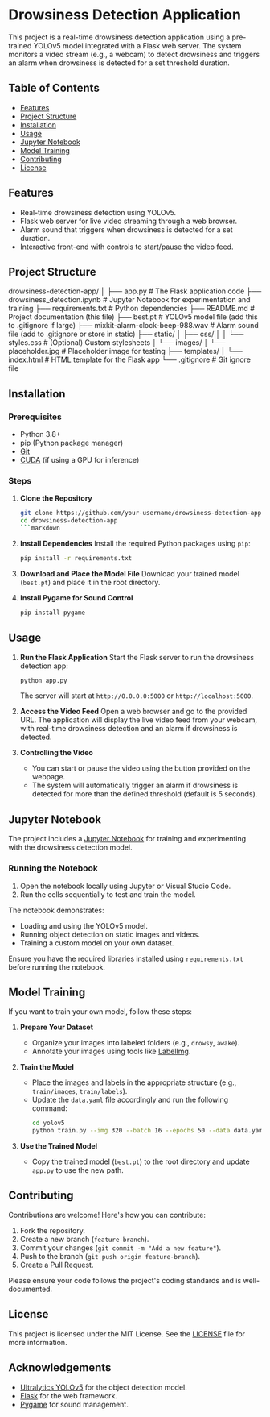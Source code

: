 # Drowsiness Detection Application

This project is a real-time drowsiness detection application using a pre-trained YOLOv5 model integrated with a Flask web server. The system monitors a video stream (e.g., a webcam) to detect drowsiness and triggers an alarm when drowsiness is detected for a set threshold duration.

## Table of Contents
- [Features](#features)
- [Project Structure](#project-structure)
- [Installation](#installation)
- [Usage](#usage)
- [Jupyter Notebook](#jupyter-notebook)
- [Model Training](#model-training)
- [Contributing](#contributing)
- [License](#license)

## Features

- Real-time drowsiness detection using YOLOv5.
- Flask web server for live video streaming through a web browser.
- Alarm sound that triggers when drowsiness is detected for a set duration.
- Interactive front-end with controls to start/pause the video feed.

## Project Structure

drowsiness-detection-app/ │ ├── app.py # The Flask application code ├── drowsiness_detection.ipynb # Jupyter Notebook for experimentation and training ├── requirements.txt # Python dependencies ├── README.md # Project documentation (this file) ├── best.pt # YOLOv5 model file (add this to .gitignore if large) ├── mixkit-alarm-clock-beep-988.wav # Alarm sound file (add to .gitignore or store in static) ├── static/ │ ├── css/ │ │ └── styles.css # (Optional) Custom stylesheets │ └── images/ │ └── placeholder.jpg # Placeholder image for testing ├── templates/ │ └── index.html # HTML template for the Flask app └── .gitignore # Git ignore file


## Installation

### Prerequisites
- Python 3.8+
- pip (Python package manager)
- [Git](https://git-scm.com/)
- [CUDA](https://developer.nvidia.com/cuda-downloads) (if using a GPU for inference)

### Steps

1. **Clone the Repository**
   ```bash
   git clone https://github.com/your-username/drowsiness-detection-app.git
   cd drowsiness-detection-app
   ```markdown
2. **Install Dependencies**
   Install the required Python packages using `pip`:
   ```bash
   pip install -r requirements.txt
   ```

3. **Download and Place the Model File**
   Download your trained model (`best.pt`) and place it in the root directory.

4. **Install Pygame for Sound Control**
   ```bash
   pip install pygame
   ```

## Usage

1. **Run the Flask Application**
   Start the Flask server to run the drowsiness detection app:
   ```bash
   python app.py
   ```
   The server will start at `http://0.0.0.0:5000` or `http://localhost:5000`.

2. **Access the Video Feed**
   Open a web browser and go to the provided URL. The application will display the live video feed from your webcam, with real-time drowsiness detection and an alarm if drowsiness is detected.

3. **Controlling the Video**
   - You can start or pause the video using the button provided on the webpage.
   - The system will automatically trigger an alarm if drowsiness is detected for more than the defined threshold (default is 5 seconds).

## Jupyter Notebook

The project includes a [Jupyter Notebook](drowsiness_detection.ipynb) for training and experimenting with the drowsiness detection model.

### Running the Notebook
1. Open the notebook locally using Jupyter or Visual Studio Code.
2. Run the cells sequentially to test and train the model.

The notebook demonstrates:
- Loading and using the YOLOv5 model.
- Running object detection on static images and videos.
- Training a custom model on your own dataset.

Ensure you have the required libraries installed using `requirements.txt` before running the notebook.

## Model Training

If you want to train your own model, follow these steps:

1. **Prepare Your Dataset**
   - Organize your images into labeled folders (e.g., `drowsy`, `awake`).
   - Annotate your images using tools like [LabelImg](https://github.com/tzutalin/labelImg).

2. **Train the Model**
   - Place the images and labels in the appropriate structure (e.g., `train/images`, `train/labels`).
   - Update the `data.yaml` file accordingly and run the following command:
     ```bash
     cd yolov5
     python train.py --img 320 --batch 16 --epochs 50 --data data.yaml --weights yolov5s.pt --workers 2
     ```

3. **Use the Trained Model**
   - Copy the trained model (`best.pt`) to the root directory and update `app.py` to use the new path.

## Contributing

Contributions are welcome! Here's how you can contribute:
1. Fork the repository.
2. Create a new branch (`feature-branch`).
3. Commit your changes (`git commit -m "Add a new feature"`).
4. Push to the branch (`git push origin feature-branch`).
5. Create a Pull Request.

Please ensure your code follows the project's coding standards and is well-documented.

## License

This project is licensed under the MIT License. See the [LICENSE](LICENSE) file for more information.

## Acknowledgements

- [Ultralytics YOLOv5](https://github.com/ultralytics/yolov5) for the object detection model.
- [Flask](https://flask.palletsprojects.com/) for the web framework.
- [Pygame](https://www.pygame.org/) for sound management.
```
